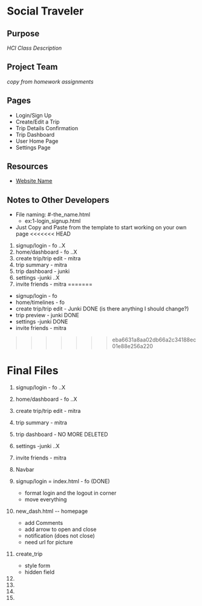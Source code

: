 Social Traveler
===============

## Purpose ##
_HCI Class Description_

## Project Team ##
_copy from homework assignments_

## Pages ##
+ Login/Sign Up  
+ Create/Edit a Trip
+ Trip Details Confirmation
+ Trip Dashboard
+ User Home Page 
+ Settings Page 

## Resources ## 
+ [Website Name](www.website.com)

## Notes to Other Developers ##
+ File naming: #-the_name.html   
  - ex:1-login_signup.html
+ Just Copy and Paste from the template to start working on your own page
<<<<<<< HEAD
1. signup/login - fo   					..X
2. home/dashboard - fo   				..X
3. create trip/trip edit - mitra
4. trip summary - mitra
5. trip dashboard - junki
6. settings -junki	  					..X		
7. invite friends - mitra
=======
+ signup/login - fo
+ home/timelines - fo
+ create trip/trip edit - Junki DONE (is there anything I should change?)
+ trip preview - junki DONE
+ settings -junki DONE
+ invite friends - mitra
>>>>>>> eba6631a8aa02db66a2c34188ec01e88e256a220


Final Files 
=================
1. signup/login - fo   					..X
2. home/dashboard - fo   				..X
3. create trip/trip edit - mitra
4. trip summary - mitra
5. trip dashboard - NO MORE DELETED
6. settings -junki	  					..X		
7. invite friends - mitra

0. Navbar
1. signup/login = index.html  - fo (DONE)
	- format login and the logout in corner 
	- move everything 
2. new_dash.html -- homepage
	- add Comments 
	- add arrow to open and close
	- notification (does not close)
	- need url for picture
3. create_trip
	- style form 
	- hidden field
4.
5.	
6. 
7.


